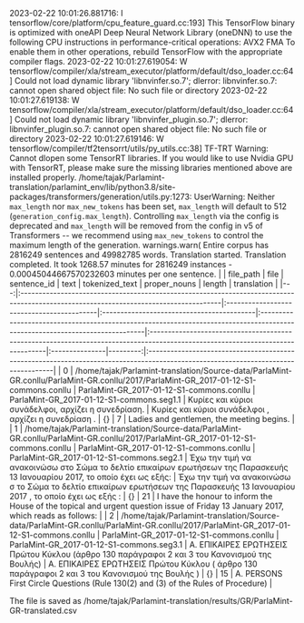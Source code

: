2023-02-22 10:01:26.881716: I tensorflow/core/platform/cpu_feature_guard.cc:193] This TensorFlow binary is optimized with oneAPI Deep Neural Network Library (oneDNN) to use the following CPU instructions in performance-critical operations:  AVX2 FMA
To enable them in other operations, rebuild TensorFlow with the appropriate compiler flags.
2023-02-22 10:01:27.619054: W tensorflow/compiler/xla/stream_executor/platform/default/dso_loader.cc:64] Could not load dynamic library 'libnvinfer.so.7'; dlerror: libnvinfer.so.7: cannot open shared object file: No such file or directory
2023-02-22 10:01:27.619138: W tensorflow/compiler/xla/stream_executor/platform/default/dso_loader.cc:64] Could not load dynamic library 'libnvinfer_plugin.so.7'; dlerror: libnvinfer_plugin.so.7: cannot open shared object file: No such file or directory
2023-02-22 10:01:27.619146: W tensorflow/compiler/tf2tensorrt/utils/py_utils.cc:38] TF-TRT Warning: Cannot dlopen some TensorRT libraries. If you would like to use Nvidia GPU with TensorRT, please make sure the missing libraries mentioned above are installed properly.
/home/tajak/Parlamint-translation/parlamint_env/lib/python3.8/site-packages/transformers/generation/utils.py:1273: UserWarning: Neither `max_length` nor `max_new_tokens` has been set, `max_length` will default to 512 (`generation_config.max_length`). Controlling `max_length` via the config is deprecated and `max_length` will be removed from the config in v5 of Transformers -- we recommend using `max_new_tokens` to control the maximum length of the generation.
  warnings.warn(
Entire corpus has 2816249 sentences and 49982785 words.
Translation started.
Translation completed. It took 1268.57 minutes for 2816249 instances - 0.00045044667570232603 minutes per one sentence.
|    | file_path                                                                                                                            | file                                      | sentence_id                               | text                                                                                                                        | tokenized_text                                                                                                                 | proper_nouns   |   length | translation                                                                                                                       |
|---:|:-------------------------------------------------------------------------------------------------------------------------------------|:------------------------------------------|:------------------------------------------|:----------------------------------------------------------------------------------------------------------------------------|:-------------------------------------------------------------------------------------------------------------------------------|:---------------|---------:|:----------------------------------------------------------------------------------------------------------------------------------|
|  0 | /home/tajak/Parlamint-translation/Source-data/ParlaMint-GR.conllu/ParlaMint-GR.conllu/2017/ParlaMint-GR_2017-01-12-S1-commons.conllu | ParlaMint-GR_2017-01-12-S1-commons.conllu | ParlaMint-GR_2017-01-12-S1-commons.seg1.1 | Κυρίες και κύριοι συνάδελφοι, αρχίζει η συνεδρίαση.                                                                         | Κυρίες και κύριοι συνάδελφοι , αρχίζει η συνεδρίαση .                                                                          | {}             |        7 | Ladies and gentlemen, the meeting begins.                                                                                         |
|  1 | /home/tajak/Parlamint-translation/Source-data/ParlaMint-GR.conllu/ParlaMint-GR.conllu/2017/ParlaMint-GR_2017-01-12-S1-commons.conllu | ParlaMint-GR_2017-01-12-S1-commons.conllu | ParlaMint-GR_2017-01-12-S1-commons.seg2.1 | Έχω την τιμή να ανακοινώσω στο Σώμα το δελτίο επικαίρων ερωτήσεων της Παρασκευής 13 Ιανουαρίου 2017, το οποίο έχει ως εξής: | Έχω την τιμή να ανακοινώσω σ το Σώμα το δελτίο επικαίρων ερωτήσεων της Παρασκευής 13 Ιανουαρίου 2017 , το οποίο έχει ως εξής : | {}             |       21 | I have the honour to inform the House of the topical and urgent question issue of Friday 13 January 2017, which reads as follows: |
|  2 | /home/tajak/Parlamint-translation/Source-data/ParlaMint-GR.conllu/ParlaMint-GR.conllu/2017/ParlaMint-GR_2017-01-12-S1-commons.conllu | ParlaMint-GR_2017-01-12-S1-commons.conllu | ParlaMint-GR_2017-01-12-S1-commons.seg3.1 | Α. ΕΠΙΚΑΙΡΕΣ ΕΡΩΤΗΣΕΙΣ Πρώτου Κύκλου (άρθρο 130 παράγραφοι 2 και 3 του Κανονισμού της Βουλής)                               | Α. ΕΠΙΚΑΙΡΕΣ ΕΡΩΤΗΣΕΙΣ Πρώτου Κύκλου ( άρθρο 130 παράγραφοι 2 και 3 του Κανονισμού της Βουλής )                                | {}             |       15 | A. PERSONS First Circle Questions (Rule 130(2) and (3) of the Rules of Procedure)                                                 |




The file is saved as /home/tajak/Parlamint-translation/results/GR/ParlaMint-GR-translated.csv
